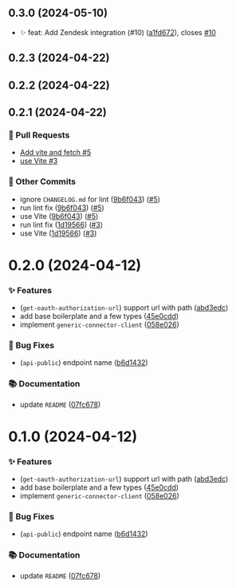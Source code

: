 ## 0.3.0 (2024-05-10)

* ✨ feat: Add Zendesk integration (#10) ([a1fd672](https://github.com/localazy/generic-connector-client/commit/a1fd672)), closes [#10](https://github.com/localazy/generic-connector-client/issues/10)



## 0.2.3 (2024-04-22)

## 0.2.2 (2024-04-22)

## 0.2.1 (2024-04-22)
### 🔀 Pull Requests

- [Add vite and fetch #5](https://github.com/localazy/generic-connector-client/pull/5)
- [use Vite #3](https://github.com/localazy/generic-connector-client/pull/3)

### 🧰 Other Commits

- ignore `CHANGELOG.md` for lint ([9b6f043](https://github.com/localazy/generic-connector-client/commit/9b6f043)) ([#5](https://github.com/localazy/generic-connector-client/pull/5))
- run lint fix ([9b6f043](https://github.com/localazy/generic-connector-client/commit/9b6f043)) ([#5](https://github.com/localazy/generic-connector-client/pull/5))
- use Vite ([9b6f043](https://github.com/localazy/generic-connector-client/commit/9b6f043)) ([#5](https://github.com/localazy/generic-connector-client/pull/5))
- run lint fix ([1d19566](https://github.com/localazy/generic-connector-client/commit/1d19566)) ([#3](https://github.com/localazy/generic-connector-client/pull/3))
- use Vite ([1d19566](https://github.com/localazy/generic-connector-client/commit/1d19566)) ([#3](https://github.com/localazy/generic-connector-client/pull/3))

# 0.2.0 (2024-04-12)

### ✨ Features

- (`get-oauth-authorization-url`) support url with path ([abd3edc](https://github.com/localazy/generic-connector-client/commit/abd3edc))
- add base boilerplate and a few types ([45e0cdd](https://github.com/localazy/generic-connector-client/commit/45e0cdd))
- implement `generic-connector-client` ([058e026](https://github.com/localazy/generic-connector-client/commit/058e026))

### 🐛 Bug Fixes

- (`api-public`) endpoint name ([b6d1432](https://github.com/localazy/generic-connector-client/commit/b6d1432))

### 📚 Documentation

- update `README` ([07fc678](https://github.com/localazy/generic-connector-client/commit/07fc678))

# 0.1.0 (2024-04-12)

### ✨ Features

- (`get-oauth-authorization-url`) support url with path ([abd3edc](https://github.com/localazy/generic-connector-client/commit/abd3edc))
- add base boilerplate and a few types ([45e0cdd](https://github.com/localazy/generic-connector-client/commit/45e0cdd))
- implement `generic-connector-client` ([058e026](https://github.com/localazy/generic-connector-client/commit/058e026))

### 🐛 Bug Fixes

- (`api-public`) endpoint name ([b6d1432](https://github.com/localazy/generic-connector-client/commit/b6d1432))

### 📚 Documentation

- update `README` ([07fc678](https://github.com/localazy/generic-connector-client/commit/07fc678))
